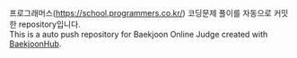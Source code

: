프로그래머스(https://school.programmers.co.kr/) 코딩문제 풀이를 자동으로 커밋한 repository입니다.<br>
This is a auto push repository for Baekjoon Online Judge created with [BaekjoonHub](https://github.com/BaekjoonHub/BaekjoonHub).
